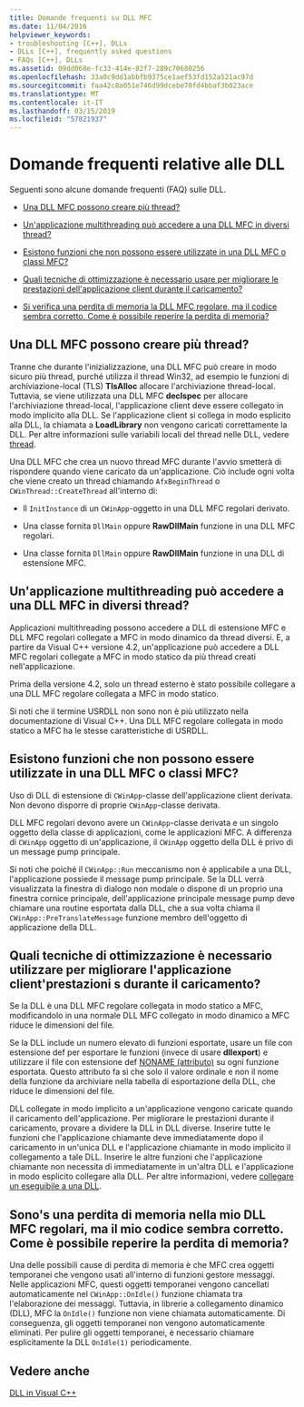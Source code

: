 ```yaml
---
title: Domande frequenti su DLL MFC
ms.date: 11/04/2016
helpviewer_keywords:
- troubleshooting [C++], DLLs
- DLLs [C++], frequently asked questions
- FAQs [C++], DLLs
ms.assetid: 09dd068e-fc33-414e-82f7-289c70680256
ms.openlocfilehash: 33a0c9dd1abbfb9375ce1aef53fd152a521ac97d
ms.sourcegitcommit: faa42c8a051e746d99dcebe70fd4bbaf3b023ace
ms.translationtype: MT
ms.contentlocale: it-IT
ms.lasthandoff: 03/15/2019
ms.locfileid: "57821937"
---
```

# <a name="dll-frequently-asked-questions"></a>Domande frequenti relative alle DLL

Seguenti sono alcune domande frequenti (FAQ) sulle DLL.

- [Una DLL MFC possono creare più thread?](#mfc_multithreaded_1)

- [Un'applicazione multithreading può accedere a una DLL MFC in diversi thread?](#mfc_multithreaded_2)

- [Esistono funzioni che non possono essere utilizzate in una DLL MFC o classi MFC?](#mfc_prohibited_classes)

- [Quali tecniche di ottimizzazione è necessario usare per migliorare le prestazioni dell'applicazione client durante il caricamento?](#mfc_optimization)

- [Si verifica una perdita di memoria la DLL MFC regolare, ma il codice sembra corretto. Come è possibile reperire la perdita di memoria?](#memory_leak)

## <a name="mfc_multithreaded_1"></a> Una DLL MFC possono creare più thread?

Tranne che durante l'inizializzazione, una DLL MFC può creare in modo sicuro più thread, purché utilizza il thread Win32, ad esempio le funzioni di archiviazione-local (TLS) **TlsAlloc** allocare l'archiviazione thread-local. Tuttavia, se viene utilizzata una DLL MFC **declspec** per allocare l'archiviazione thread-local, l'applicazione client deve essere collegato in modo implicito alla DLL. Se l'applicazione client si collega in modo esplicito alla DLL, la chiamata a **LoadLibrary** non vengono caricati correttamente la DLL. Per altre informazioni sulle variabili locali del thread nelle DLL, vedere [thread](../cpp/thread.md).

Una DLL MFC che crea un nuovo thread MFC durante l'avvio smetterà di rispondere quando viene caricato da un'applicazione. Ciò include ogni volta che viene creato un thread chiamando `AfxBeginThread` o `CWinThread::CreateThread` all'interno di:

- Il `InitInstance` di un `CWinApp`-oggetto in una DLL MFC regolari derivato.

- Una classe fornita `DllMain` oppure **RawDllMain** funzione in una DLL MFC regolari.

- Una classe fornita `DllMain` oppure **RawDllMain** funzione in una DLL di estensione MFC.

## <a name="mfc_multithreaded_2"></a> Un'applicazione multithreading può accedere a una DLL MFC in diversi thread?

Applicazioni multithreading possono accedere a DLL di estensione MFC e DLL MFC regolari collegate a MFC in modo dinamico da thread diversi. E, a partire da Visual C++ versione 4.2, un'applicazione può accedere a DLL MFC regolari collegate a MFC in modo statico da più thread creati nell'applicazione.

Prima della versione 4.2, solo un thread esterno è stato possibile collegare a una DLL MFC regolare collegata a MFC in modo statico.

Si noti che il termine USRDLL non sono non è più utilizzato nella documentazione di Visual C++. Una DLL MFC regolare collegata in modo statico a MFC ha le stesse caratteristiche di USRDLL.

## <a name="mfc_prohibited_classes"></a> Esistono funzioni che non possono essere utilizzate in una DLL MFC o classi MFC?

Uso di DLL di estensione di `CWinApp`-classe dell'applicazione client derivata. Non devono disporre di proprie `CWinApp`-classe derivata.

DLL MFC regolari devono avere un `CWinApp`-classe derivata e un singolo oggetto della classe di applicazioni, come le applicazioni MFC. A differenza di `CWinApp` oggetto di un'applicazione, il `CWinApp` oggetto della DLL è privo di un message pump principale.

Si noti che poiché il `CWinApp::Run` meccanismo non è applicabile a una DLL, l'applicazione possiede il message pump principale. Se la DLL verrà visualizzata la finestra di dialogo non modale o dispone di un proprio una finestra cornice principale, dell'applicazione principale message pump deve chiamare una routine esportata dalla DLL, che a sua volta chiama il `CWinApp::PreTranslateMessage` funzione membro dell'oggetto di applicazione della DLL.

## <a name="mfc_optimization"></a> Quali tecniche di ottimizzazione è necessario utilizzare per migliorare l'applicazione client&#39;prestazioni s durante il caricamento?

Se la DLL è una DLL MFC regolare collegata in modo statico a MFC, modificandolo in una normale DLL MFC collegato in modo dinamico a MFC riduce le dimensioni del file.

Se la DLL include un numero elevato di funzioni esportate, usare un file con estensione def per esportare le funzioni (invece di usare **dllexport**) e utilizzare il file con estensione def [NONAME (attributo)](exporting-functions-from-a-dll-by-ordinal-rather-than-by-name.md) su ogni funzione esportata. Questo attributo fa sì che solo il valore ordinale e non il nome della funzione da archiviare nella tabella di esportazione della DLL, che riduce le dimensioni del file.

DLL collegate in modo implicito a un'applicazione vengono caricate quando il caricamento dell'applicazione. Per migliorare le prestazioni durante il caricamento, provare a dividere la DLL in DLL diverse. Inserire tutte le funzioni che l'applicazione chiamante deve immediatamente dopo il caricamento in un'unica DLL e l'applicazione chiamante in modo implicito il collegamento a tale DLL. Inserire le altre funzioni che l'applicazione chiamante non necessita di immediatamente in un'altra DLL e l'applicazione in modo esplicito collegare alla DLL. Per altre informazioni, vedere [collegare un eseguibile a una DLL](linking-an-executable-to-a-dll.md#determining-which-linking-method-to-use).

## <a name="memory_leak"></a> Sono&#39;s una perdita di memoria nella mio DLL MFC regolari, ma il mio codice sembra corretto. Come è possibile reperire la perdita di memoria?

Una delle possibili cause di perdita di memoria è che MFC crea oggetti temporanei che vengono usati all'interno di funzioni gestore messaggi. Nelle applicazioni MFC, questi oggetti temporanei vengono cancellati automaticamente nel `CWinApp::OnIdle()` funzione chiamata tra l'elaborazione dei messaggi. Tuttavia, in librerie a collegamento dinamico (DLL), MFC la `OnIdle()` funzione non viene chiamata automaticamente. Di conseguenza, gli oggetti temporanei non vengono automaticamente eliminati. Per pulire gli oggetti temporanei, è necessario chiamare esplicitamente la DLL `OnIdle(1)` periodicamente.

## <a name="see-also"></a>Vedere anche

[DLL in Visual C++](dlls-in-visual-cpp.md)
